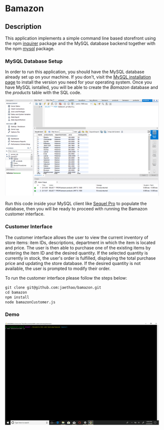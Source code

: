 # Bamazon

## Description

This application implements a simple command line based storefront using the npm [inquirer](https://www.npmjs.com/package/inquirer) package and the MySQL database backend together with the npm [mysql](https://www.npmjs.com/package/mysql) package.

### MySQL Database Setup

In order to run this application, you should have the MySQL database already set up on your machine. If you don't, visit the [MySQL installation page](https://dev.mysql.com/doc/refman/5.6/en/installing.html) to install the version you need for your operating system. Once you have MySQL isntalled, you will be able to create the *Bamazon* database and the *products* table with the SQL code.

![alt text](https://github.com/jaethao/bamazon/blob/master/sql-file.PNG)

Run this code inside your MySQL client like [Sequel Pro](https://www.sequelpro.com/) to populate the database, then you will be ready to proceed with running the Bamazon customer interface.

### Customer Interface

The customer interface allows the user to view the current inventory of store items: item IDs, descriptions, department in which the item is located and price. The user is then able to purchase one of the existing items by entering the item ID and the desired quantity. If the selected quantity is currently in stock, the user's order is fulfilled, displaying the total purchase price and updating the store database. If the desired quantity is not available, the user is prompted to modify their order.

To run the customer interface please follow the steps below:

	git clone git@github.com:jaethao/bamazon.git
	cd bamazon
	npm install
	node bamazonCustomer.js

### Demo

![alt text](https://github.com/jaethao/bamazon/blob/master/bamazon-demo.gif)
